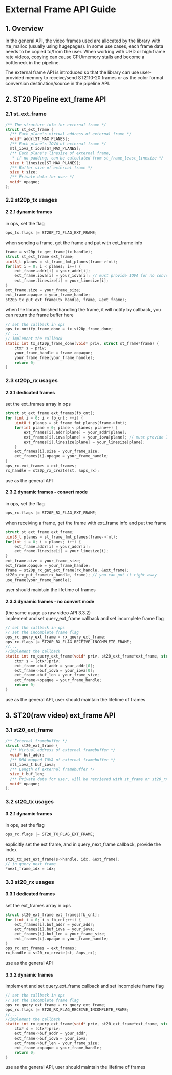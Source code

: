# External Frame API Guide

## 1. Overview

In the general API, the video frames used are allocated by the library with rte_malloc (usually using hugepages). In some use cases, each frame data needs to be copied to/from the user. When working with UHD or high frame rate videos, copying can cause CPU/memory stalls and become a bottleneck in the pipeline.

The external frame API is introduced so that the library can use user-provided memory to receive/send ST2110-20 frames or as the color format conversion destination/source in the pipeline API.

## 2. ST20 Pipeline ext_frame API

### 2.1 st_ext_frame

```c
/** The structure info for external frame */
struct st_ext_frame {
  /** Each plane's virtual address of external frame */
  void* addr[ST_MAX_PLANES];
  /** Each plane's IOVA of external frame */
  mtl_iova_t iova[ST_MAX_PLANES];
  /** Each plane's linesize of external frame,
   * if no padding, can be calculated from st_frame_least_linesize */
  size_t linesize[ST_MAX_PLANES];
  /** Buffer size of external frame */
  size_t size;
  /** Private data for user */
  void* opaque;
};
```

### 2.2 st20p_tx usages

#### 2.2.1 dynamic frames

in ops, set the flag

```c
ops_tx.flags |= ST20P_TX_FLAG_EXT_FRAME;
```

when sending a frame, get the frame and put with ext_frame info

```c
frame = st20p_tx_get_frame(tx_handle);
struct st_ext_frame ext_frame;
uint8_t planes = st_frame_fmt_planes(frame->fmt);
for(int i = 0; i < planes; i++) {
    ext_frame.addr[i] = your_addr[i];
    ext_frame.iova[i] = your_iova[i]; // must provide IOVA for no convert mode
    ext_frame.linesize[i] = your_linesize[i];
}
ext_frame.size = your_frame_size;
ext_frame.opaque = your_frame_handle;
st20p_tx_put_ext_frame(tx_handle, frame, &ext_frame);
```

when the library finished handling the frame, it will notify by callback, you can return the frame buffer here

```c
// set the callback in ops
ops_tx.notify_frame_done = tx_st20p_frame_done;
// ...
// implement the callback
static int tx_st20p_frame_done(void* priv, struct st_frame*frame) {
    ctx* s = priv;
    your_frame_handle = frame->opaque;
    your_frame_free(your_frame_handle);
    return 0;
}
```

### 2.3 st20p_rx usages

#### 2.3.1 dedicated frames

set the ext_frames array in ops

```c
struct st_ext_frame ext_frames[fb_cnt];
for (int i = 0; i < fb_cnt; ++i) {
    uint8_t planes = st_frame_fmt_planes(frame->fmt);
    for(int plane = 0; plane < planes; plane++) {
        ext_frames[i].addr[plane] = your_addr[plane];
        ext_frames[i].iova[plane] = your_iova[plane]; // must provide IOVA for no convert mode
        ext_frames[i].linesize[plane] = your_linesize[plane];
    }
    ext_frames[i].size = your_frame_size;
    ext_frames[i].opaque = your_frame_handle;
}
ops_rx.ext_frames = ext_frames;
rx_handle = st20p_rx_create(st, &ops_rx);
```

use as the general API

#### 2.3.2 dynamic frames - convert mode

in ops, set the flag

```c
ops_rx.flags |= ST20P_RX_FLAG_EXT_FRAME;
```

when receiving a frame, get the frame with ext_frame info and put the frame

```c
struct st_ext_frame ext_frame;
uint8_t planes = st_frame_fmt_planes(frame->fmt);
for(int i = 0; i < planes; i++) {
    ext_frame.addr[i] = your_addr[i];
    ext_frame.linesize[i] = your_linesize[i];
}
ext_frame.size = your_frame_size;
ext_frame.opaque = your_frame_handle;
frame = st20p_rx_get_ext_frame(rx_handle, &ext_frame);
st20p_rx_put_frame(rx_handle, frame); // you can put it right away
use_frame(your_frame_handle);
```

user should maintain the lifetime of frames

#### 2.3.3 dynamic frames - no convert mode

(the same usage as raw video API 3.3.2)  
implement and set query_ext_frame callback and set incomplete frame flag

```c
// set the callback in ops
// set the incomplete frame flag
ops_rx.query_ext_frame = rx_query_ext_frame;
ops_rx.flags |= ST20P_RX_FLAG_RECEIVE_INCOMPLETE_FRAME;
//...
//implement the callback
static int rx_query_ext_frame(void* priv, st20_ext_frame*ext_frame, struct st20_rx_frame_meta* meta) {
    ctx* s = (ctx*)priv;
    ext_frame->buf_addr = your_addr[0];
    ext_frame->buf_iova = your_iova[0];
    ext_frame->buf_len = your_frame_size;
    ext_frame->opaque = your_frame_handle;
    return 0;
}
```

use as the general API, user should maintain the lifetime of frames

## 3. ST20(raw video) ext_frame API

### 3.1 st20_ext_frame

```c
/** External framebuffer */
struct st20_ext_frame {
  /** Virtual address of external framebuffer */
  void* buf_addr;
  /** DMA mapped IOVA of external framebuffer */
  mtl_iova_t buf_iova;
  /** Length of external framebuffer */
  size_t buf_len;
  /** Private data for user, will be retrieved with st_frame or st20_rx_frame_meta */
  void* opaque;
};
```

### 3.2 st20_tx usages

#### 3.2.1 dynamic frames

in ops, set the flag

```c
ops_rx.flags |= ST20_TX_FLAG_EXT_FRAME;
```

explicitly set the ext frame, and in query_next_frame callback, provide the index

```c
st20_tx_set_ext_frame(s->handle, idx, &ext_frame);
// in query_next_frame
*next_frame_idx = idx;
```

### 3.3 st20_rx usages

#### 3.3.1 dedicated frames

set the ext_frames array in ops

```c
struct st20_ext_frame ext_frames[fb_cnt];
for (int i = 0; i < fb_cnt;++i) {
    ext_frames[i].buf_addr = your_addr;
    ext_frames[i].buf_iova = your_iova;
    ext_frames[i].buf_len = your_frame_size;
    ext_frames[i].opaque = your_frame_handle;
}
ops_rx.ext_frames = ext_frames;
rx_handle = st20_rx_create(st, &ops_rx);
```

use as the general API

#### 3.3.2 dynamic frames

implement and set query_ext_frame callback and set incomplete frame flag

```c
// set the callback in ops
// set the incomplete frame flag
ops_rx.query_ext_frame = rx_query_ext_frame;
ops_rx.flags |= ST20_RX_FLAG_RECEIVE_INCOMPLETE_FRAME;
//...
//implement the callback
static int rx_query_ext_frame(void* priv, st20_ext_frame*ext_frame, struct st20_rx_frame_meta* meta) {
    ctx* s = (ctx*)priv;
    ext_frame->buf_addr = your_addr;
    ext_frame->buf_iova = your_iova;
    ext_frame->buf_len = your_frame_size;
    ext_frame->opaque = your_frame_handle;
    return 0;
}
```

use as the general API, user should maintain the lifetime of frames
